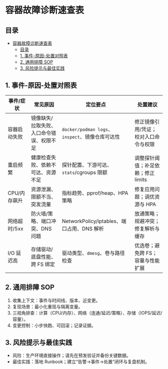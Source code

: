 # 容器故障诊断速查表

## 目录

- [容器故障诊断速查表](#容器故障诊断速查表)
  - [目录](#目录)
  - [1. 事件-原因-处置对照表](#1-事件-原因-处置对照表)
  - [2. 通用排障 SOP](#2-通用排障-sop)
  - [3. 风险提示与最佳实践](#3-风险提示与最佳实践)

## 1. 事件-原因-处置对照表

| 事件/症状 | 常见原因 | 定位要点 | 处置建议 |
|---|---|---|---|
| 容器启动失败 | 镜像缺失/拉取失败、入口命令错误、权限不足 | `docker/podman logs`、`inspect`、镜像仓库可达性 | 修正镜像引用/凭证；校对入口命令与权限 |
| 重启频繁 | 健康检查失败、依赖不可达、资源不足 | 探针配置、下游可达、`stats`/cgroups 限额 | 调整探针阈值；补足依赖；修正 limits |
| CPU/内存飙升 | 资源泄漏、限额不当、突发流量 | 指标趋势、pprof/heap、HPA 策略 | 修复应用问题；调优资源与 HPA |
| 网络超时/5xx | 防火墙/策略、端口冲突、DNS 问题 | NetworkPolicy/iptables、端口占用、DNS 解析 | 放通策略；规避冲突；修复解析与缓存 |
| I/O 延迟高 | 存储驱动/底盘性能、跨 FS 绑定 | 驱动类型、`dmesg`、卷与路径检查 | 优选卷；避免跨 FS；容量与性能扩展 |

## 2. 通用排障 SOP

1) 收集上下文：事件与时间线、版本、近变更。
2) 复现场景：最小化重现与隔离变量。
3) 三视角排查：计算（CPU/内存）、网络（连通/延迟/策略）、存储（IOPS/延迟/容量）。
4) 变更控制：小步快跑、可回滚；记录证据。

## 3. 风险提示与最佳实践

- 风险：生产环境直接操作；请先在预发验证并备份关键数据。
- 最佳实践：落地 Runbook；建立“告警→事件→处置”闭环与复盘机制。
